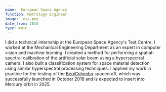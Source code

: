 ```yaml
---
name:  European Space Agency
function: Metrology Engineer
image:  esa.png
date_from: 2015
type: main
---
```


I did a technical internship at the European Space Agency's Test Centre.
I worked at the Mechanical Engineering Department as an expert in computer vision and machine learning.
I created a method for performing a spatial-spectral calibration of the artificial solar beam using a hyperspectral camera.
I also built a classification system for space material detection using similar hyperspectral processing techniques.
I applied my work in practice for the testing of the [BepiColombo](https://en.wikipedia.org/wiki/BepiColombo) spacecraft, which was successfully launched in October 2018 and is expected to insert into Mercury orbit in 2025.
